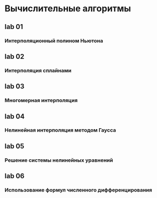 # Вычислительные алгоритмы 

## lab 01

### Интерполяционный полином Ньютона

## lab 02

### Интерполяция сплайнами

## lab 03

### Многомерная интерполяция

## lab 04

### Нелинейная интерполяция методом Гаусса

## lab 05

### Решение системы нелинейных уравнений

## lab 06

### Использование формул численного дифференцирования
